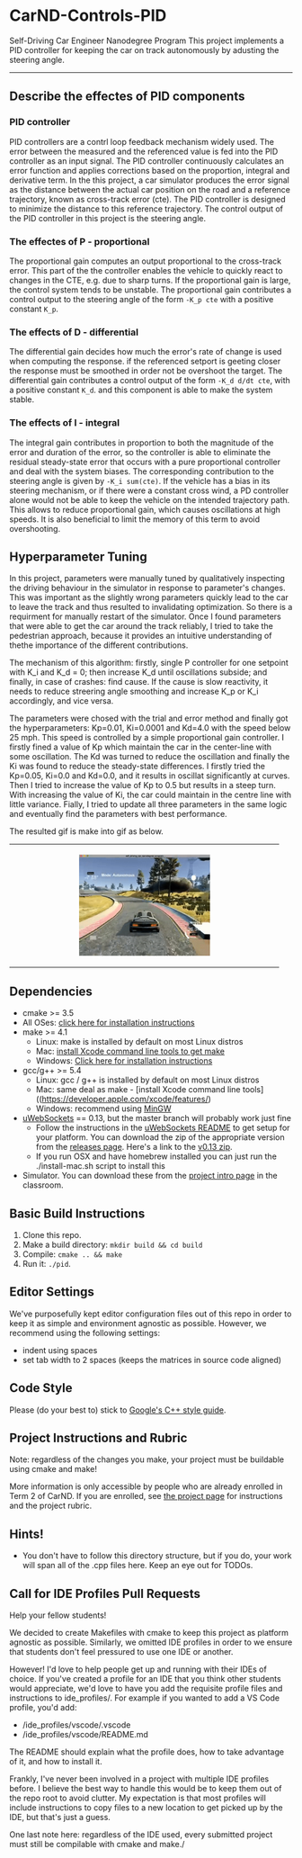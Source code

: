 # CarND-Controls-PID 
Self-Driving Car Engineer Nanodegree Program
This project implements a PID controller for keeping the car on track autonomously by adusting the steering angle.

---
## Describe the effectes of PID components
### PID controller

PID controllers are a contrl loop feedback mechanism widely used. The error between the measured and the referenced value is fed into the PID controller as an input signal. The PID controller continuously calculates an error function and applies corrections based on the proportion, integral and derivative term. In the this project, a car simulator produces the error signal as the distance between the actual car position on the road and a reference trajectory, known as cross-track error (cte). The PID controller is designed to minimize the distance to this reference trajectory. The control output of the PID controller in this project is the steering angle. 

### The effectes of P - proportional 
The proportional gain computes an output proportional to the cross-track error. This part of the the controller enables the vehicle
to quickly react to changes in the CTE, e.g. due to sharp turns. If the proportional gain is large, the control system tends to be unstable. The proportional gain contributes a control output to the steering angle of the form  `-K_p cte` with a positive constant `K_p`.


### The effects of D - differential

The differential gain decides how much the error's rate of change is used when computing the response. if the referenced setport is geeting closer the response must be smoothed in order not be overshoot the target. The differential gain contributes a control output of the form `-K_d d/dt cte`, with a positive constant `K_d`. and this component is able to make the system stable.

### The effects of I - integral

The integral gain contributes in proportion to both the magnitude of the error and duration of the error, so the controller is able to eliminate the residual steady-state error that occurs with a pure proportional controller and deal with the system biases. The corresponding contribution to the steering angle is given by `-K_i sum(cte)`. If the vehicle has a bias in its steering mechanism, or if there were a constant cross wind, a PD controller alone would not be able to keep the vehicle on the intended trajectory path. This allows to reduce proportional gain, which causes oscillations at high speeds. It is also beneficial to limit the memory of this term to avoid overshooting. 


## Hyperparameter Tuning

In this project, parameters were manually tuned by qualitatively inspecting the driving behaviour in the simulator in response to parameter's changes. This was important as the slightly wrong parameters quickly lead to the car to leave the track and thus resulted to invalidating optimization. So there is a requirment for manually restart of the simulator. Once I found parameters that were able to get the car around the track reliably, I tried to take the pedestrian approach, because it provides an intuitive understanding of thethe importance of the different contributions. 

The mechanism of this algorithm: firstly, single P controller for one setpoint with K_i and K_d = 0; then increase K_d until oscillations subside; and finally,  in case of crashes: find cause. If the cause is slow reactivity, it needs to reduce streering angle smoothing and increase K_p or K_i accordingly, and vice versa.

The parameters were chosed with the trial and error method and finally got the hyperparameters: Kp=0.01, Ki=0.0001 and Kd=4.0 with the speed below 25 mph. This speed is controlled by a simple proportional gain controller. I firstly fined a value of Kp which maintain the car in the center-line with some oscillation. The Kd was turned to reduce the oscillation and finally the Ki was found to reduce the steady-state differences. I firstly tried the Kp=0.05, Ki=0.0 and Kd=0.0, and it results in oscillat significantly at curves. Then I tried to increase the value of Kp to 0.5 but results in a steep turn. With increasing the value of Ki, the car could maintain in the centre line with little variance. Fially, I tried to update all three parameters in the same logic and eventually find the parameters with best performance. 


The resulted gif is make into gif as below. 

<table style="width:100%">
  <tr>
    <th>
      <p align="center">
       <img src="./img/final.gif" alt="Overview" width="50%">
      </p>
    </th>
  </tr>
  </table>


## Dependencies

* cmake >= 3.5
 * All OSes: [click here for installation instructions](https://cmake.org/install/)
* make >= 4.1
  * Linux: make is installed by default on most Linux distros
  * Mac: [install Xcode command line tools to get make](https://developer.apple.com/xcode/features/)
  * Windows: [Click here for installation instructions](http://gnuwin32.sourceforge.net/packages/make.htm)
* gcc/g++ >= 5.4
  * Linux: gcc / g++ is installed by default on most Linux distros
  * Mac: same deal as make - [install Xcode command line tools]((https://developer.apple.com/xcode/features/)
  * Windows: recommend using [MinGW](http://www.mingw.org/)
* [uWebSockets](https://github.com/uWebSockets/uWebSockets) == 0.13, but the master branch will probably work just fine
  * Follow the instructions in the [uWebSockets README](https://github.com/uWebSockets/uWebSockets/blob/master/README.md) to get setup for your platform. You can download the zip of the appropriate version from the [releases page](https://github.com/uWebSockets/uWebSockets/releases). Here's a link to the [v0.13 zip](https://github.com/uWebSockets/uWebSockets/archive/v0.13.0.zip).
  * If you run OSX and have homebrew installed you can just run the ./install-mac.sh script to install this
* Simulator. You can download these from the [project intro page](https://github.com/udacity/CarND-PID-Control-Project/releases) in the classroom.

## Basic Build Instructions

1. Clone this repo.
2. Make a build directory: `mkdir build && cd build`
3. Compile: `cmake .. && make`
4. Run it: `./pid`. 

## Editor Settings

We've purposefully kept editor configuration files out of this repo in order to
keep it as simple and environment agnostic as possible. However, we recommend
using the following settings:

* indent using spaces
* set tab width to 2 spaces (keeps the matrices in source code aligned)

## Code Style

Please (do your best to) stick to [Google's C++ style guide](https://google.github.io/styleguide/cppguide.html).

## Project Instructions and Rubric

Note: regardless of the changes you make, your project must be buildable using
cmake and make!

More information is only accessible by people who are already enrolled in Term 2
of CarND. If you are enrolled, see [the project page](https://classroom.udacity.com/nanodegrees/nd013/parts/40f38239-66b6-46ec-ae68-03afd8a601c8/modules/f1820894-8322-4bb3-81aa-b26b3c6dcbaf/lessons/e8235395-22dd-4b87-88e0-d108c5e5bbf4/concepts/6a4d8d42-6a04-4aa6-b284-1697c0fd6562)
for instructions and the project rubric.

## Hints!

* You don't have to follow this directory structure, but if you do, your work
  will span all of the .cpp files here. Keep an eye out for TODOs.

## Call for IDE Profiles Pull Requests

Help your fellow students!

We decided to create Makefiles with cmake to keep this project as platform
agnostic as possible. Similarly, we omitted IDE profiles in order to we ensure
that students don't feel pressured to use one IDE or another.

However! I'd love to help people get up and running with their IDEs of choice.
If you've created a profile for an IDE that you think other students would
appreciate, we'd love to have you add the requisite profile files and
instructions to ide_profiles/. For example if you wanted to add a VS Code
profile, you'd add:

* /ide_profiles/vscode/.vscode
* /ide_profiles/vscode/README.md

The README should explain what the profile does, how to take advantage of it,
and how to install it.

Frankly, I've never been involved in a project with multiple IDE profiles
before. I believe the best way to handle this would be to keep them out of the
repo root to avoid clutter. My expectation is that most profiles will include
instructions to copy files to a new location to get picked up by the IDE, but
that's just a guess.

One last note here: regardless of the IDE used, every submitted project must
still be compilable with cmake and make./
